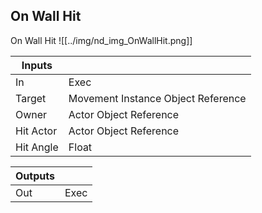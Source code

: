 ## On Wall Hit
On Wall Hit
![[../img/nd_img_OnWallHit.png]]

|Inputs||
|--|--|
| In | Exec |
| Target | Movement Instance Object Reference |
| Owner | Actor Object Reference |
| Hit Actor | Actor Object Reference |
| Hit Angle | Float |

|Outputs||
|--|--|
| Out | Exec |
